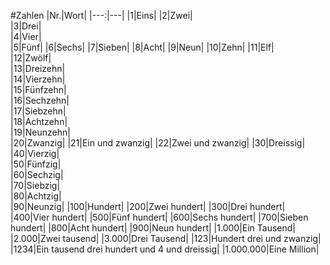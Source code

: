 #Zahlen
|Nr.|Wort|
|---:|---|
|1|Eins|
|2|Zwei|  
|3|Drei|  
|4|Vier|  
|5|Fünf|
|6|Sechs|
|7|Sieben|
|8|Acht|
|9|Neun|
|10|Zehn|
|11|Elf|  
|12|Zwölf|  
|13|Dreizehn|  
|14|Vierzehn|  
|15|Fünfzehn|  
|16|Sechzehn|  
|17|Siebzehn|  
|18|Achtzehn|  
|19|Neunzehn|  
|20|Zwanzig|
|21|Ein und zwanzig|
|22|Zwei und zwanzig|
|30|Dreissig|  
|40|Vierzig|  
|50|Fünfzig|  
|60|Sechzig|  
|70|Siebzig|  
|80|Achtzig|  
|90|Neunzig|
|100|Hundert|
|200|Zwei hundert|
|300|Drei hundert|
|400|Vier hundert|
|500|Fünf hundert|
|600|Sechs hundert|
|700|Sieben hundert|
|800|Acht hundert|
|900|Neun hundert|
|1.000|Ein Tausend|
|2.000|Zwei tausend|
|3.000|Drei Tausend|
|123|Hundert drei und zwanzig|
|1234|Ein tausend drei hundert und 4 und dreissig|
|1.000.000|Eine Million|